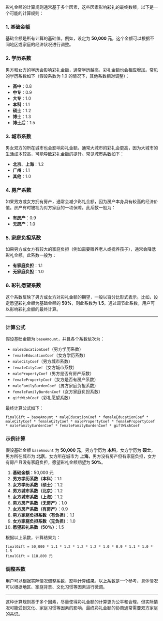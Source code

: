 彩礼金额的计算规则通常基于多个因素，这些因素影响彩礼的最终数额。以下是一个可能的计算规则：

### 1. **基础金额**
基础金额是所有计算的基础值。例如，设定为 **50,000 元**。这个金额可以根据不同地区或家庭的经济状况进行调整。

### 2. **学历系数**
男方和女方的学历会影响彩礼金额，通常学历越高，彩礼金额也会相应增加。常见的学历系数如下（假设系数为 1.0 的情况下，其他系数相对调整）：
- **高中**：0.8
- **中专**：0.9
- **大专**：1.0
- **本科**：1.1
- **硕士**：1.2
- **博士**：1.3
- **博士后**：1.5

### 3. **城市系数**
男女双方的所在城市也会影响彩礼金额。通常大城市的彩礼会更高，因为大城市的生活成本较高，可能导致彩礼金额的提升。常见城市系数如下：
- **北京**、**上海**：1.2
- **广州**：1.1
- **其他**：1.0

### 4. **房产系数**
如果男方或女方拥有房产，通常会减少彩礼金额，因为房产本身具有较高的经济价值。房产有时被视为对方家庭的一项保障。此系数一般为：
- **有房产**：0.9
- **无房产**：1.0

### 5. **家庭负担系数**
如果男方或女方有较大的家庭负担（例如需要赡养老人或抚养孩子），通常会降低彩礼金额。此系数一般为：
- **有家庭负担**：1.1
- **无家庭负担**：1.0

### 6. **彩礼愿望系数**
这个系数反映了男方或女方对彩礼金额的期望，一般以百分比形式表示。比如，设定愿望彩礼金额为基础金额的 **50%**，则此系数为 **1.5**。通过调节此系数，用户可以影响彩礼金额的最终计算。

---

### **计算公式**

假设基础金额为 `baseAmount`，并且各个系数依次为：
- `maleEducationCoef`（男方学历系数）
- `femaleEducationCoef`（女方学历系数）
- `maleCityCoef`（男方城市系数）
- `femaleCityCoef`（女方城市系数）
- `malePropertyCoef`（男方是否有房产系数）
- `femalePropertyCoef`（女方是否有房产系数）
- `maleFamilyBurdenCoef`（男方家庭负担系数）
- `femaleFamilyBurdenCoef`（女方家庭负担系数）
- `giftWishCoef`（彩礼愿望系数）

最终计算公式如下：

```
finalGift = baseAmount * maleEducationCoef * femaleEducationCoef * maleCityCoef * femaleCityCoef * malePropertyCoef * femalePropertyCoef * maleFamilyBurdenCoef * femaleFamilyBurdenCoef * giftWishCoef
```

### **示例计算**
假设基础金额 `baseAmount` 为 **50,000 元**，男方学历为 **本科**，女方学历为 **硕士**，男方所在城市为 **北京**，女方所在城市为 **上海**，男方没有房产但有家庭负担，女方有房产且没有家庭负担，愿望彩礼金额期望为 **50%**。

1. **基础金额**：50,000 元
2. **男方学历系数（本科）**：1.1
3. **女方学历系数（硕士）**：1.2
4. **男方城市系数（北京）**：1.2
5. **女方城市系数（上海）**：1.2
6. **男方房产系数（无房产）**：1.0
7. **女方房产系数（有房产）**：0.9
8. **男方家庭负担系数（有负担）**：1.1
9. **女方家庭负担系数（无负担）**：1.0
10. **愿望彩礼系数（50%）**：1.5

根据以上系数，计算结果为：

```
finalGift = 50,000 * 1.1 * 1.2 * 1.2 * 1.2 * 1.0 * 0.9 * 1.1 * 1.0 * 1.5
finalGift ≈ 118,800 元
```

### **调整系数**
用户可以根据实际情况调整系数，影响计算结果。以上系数是一个参考，具体情况可以根据地区、家庭背景、文化习惯等因素进行微调。

---

这种计算规则基于多个因素，尽量使得彩礼金额的计算更为公平和合理，但实际情况可能受到文化、家庭习惯等因素的影响，最终彩礼金额的协商通常需要双方家庭的共识。
